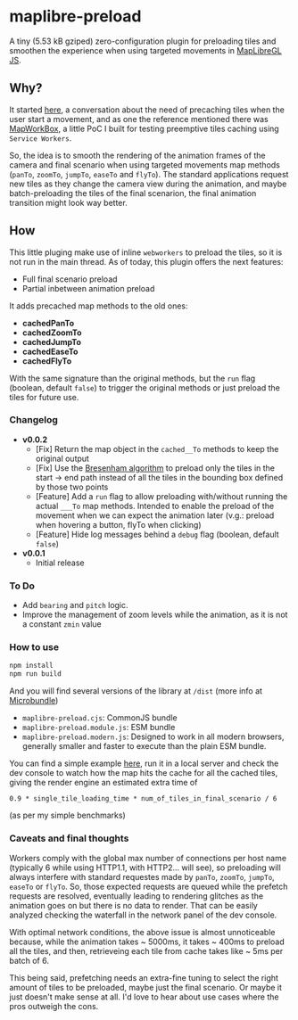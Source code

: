 # maplibre-preload

A tiny (5.53 kB gziped) zero-configuration plugin for preloading tiles and smoothen the experience when using targeted movements in [MapLibreGL JS](https://maplibre.org/).

## Why?

It started [here](https://github.com/maplibre/maplibre-gl-js/issues/116), a conversation about the need of precaching tiles when the user start a movement, and as one the reference mentioned there was [MapWorkBox](https://github.com/AbelVM/mapworkbox), a little PoC I built for testing preemptive tiles caching using `Service Workers`.

So, the idea is to smooth the rendering of the animation frames of the camera and final scenario when using targeted movements map methods (`panTo`, `zoomTo`, `jumpTo`, `easeTo` and `flyTo`). The standard applications request new tiles as they change the camera view during the animation, and maybe batch-preloading the tiles of the final scenarion, the final animation transition might look way better.

## How
This little pluging make use of inline `webworkers` to preload the tiles, so it is not run in the main thread. As of today, this plugin offers the next features:

* Full final scenario preload
* Partial inbetween animation preload

It adds precached map methods to the old ones:

* **cachedPanTo**
* **cachedZoomTo**
* **cachedJumpTo**
* **cachedEaseTo**
* **cachedFlyTo** 

With the same signature than the original methods, but the `run` flag (boolean, default `false`) to trigger the original methods or just preload the tiles for future use.

### Changelog

* **v0.0.2**
  * [Fix] Return the map object in the `cached__To` methods to keep the original output
  * [Fix] Use the [Bresenham algorithm](https://en.wikipedia.org/wiki/Bresenham%27s_line_algorithm) to preload only the tiles in the start -> end path instead of all the tiles in the bounding box defined by those two points
  * [Feature] Add a `run` flag to allow preloading with/without running the actual `___To` map methods. Intended to enable the preload of the movement when we can expect the animation later (v.g.: preload when hovering a button, flyTo when clicking)
  * [Feature] Hide log messages behind a `debug` flag (boolean, default `false`)
* **v0.0.1** 
  * Initial release
### To Do

* Add `bearing` and `pitch` logic.
* Improve the management of zoom levels while the animation, as it is not a constant `zmin` value

### How to use

```bash
npm install
npm run build
```

And you will find several versions of the library at `/dist` (more info at [Microbundle](https://github.com/developit/microbundle))

* `maplibre-preload.cjs`: CommonJS bundle
* `maplibre-preload.module.js`: ESM bundle
* `maplibre-preload.modern.js`: Designed to work in all modern browsers, generally smaller and faster to execute than the plain ESM bundle.

You can find a simple example [here](example/index.html), run it in a local server and check the dev console to watch how the map hits the cache for all the cached tiles, giving the render engine an estimated extra time of 

`0.9 * single_tile_loading_time * num_of_tiles_in_final_scenario / 6`

(as per my simple benchmarks)

### Caveats and final thoughts

Workers comply with the global max number of connections per host name (typically 6 while using HTTP1.1, with HTTP2... will see), so preloading will always interfere with standard requestes made by `panTo`, `zoomTo`, `jumpTo`, `easeTo` or `flyTo`. So, those expected requests are queued while the prefetch requests are resolved, eventually leading to rendering glitches as the animation goes on but there is no data to render. That can be easily analyzed checking the waterfall in the network panel of the dev console.

With optimal network conditions, the above issue is almost unnoticeable because, while the animation takes ~ 5000ms, it takes ~ 400ms to preload all the tiles, and then, retrieveing each tile from cache takes like ~ 5ms per batch of 6. 

This being said, prefetching needs an extra-fine tuning to select the right amount of tiles to be preloaded, maybe just the final scenario. Or maybe it just doesn't make sense at all. I'd love to hear about use cases where the pros outweigh the cons.